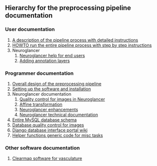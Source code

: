 ## Hierarchy for the preprocessing pipeline documentation

### User documentation
1. [A description of the pipeline process with detailed instructions](docs/user/PROCESS.md)
1. [HOWTO run the entire pipeline process with step by step instructions](docs/user/RUNNING.md)
1. Neuroglancer
    1. [Neuroglancer help for end users](docs/user/neuroglancer.help.md)
    1. [Adding annotation layers](docs/user/adding.annotation.layers.md)

### Programmer documentation
1. [Overall design of the preprocessing pipeline](docs/programmer/Design.md)
1. [Setting up the software and installation](docs/programmer/SETUP.md)
1. Neuroglancer documentation
    1. [Quality control for images in Neuroglancer](docs/programmer/NEUROGLANCER.QC.md)
    1. [Affine transformation](docs/programmer/affine.transformation.md)
    1. [Neuroglancer enhancements](neuroglancer.enhancements.md)
    1. [Neuroglancer technical documentation](neuroglancer.technical.documentation.md)
1. [Entire MySQL database schema](docs/programmer/schema.sql)
1. [Database quality control for images](docs/programmer/QC.md)
1. [Django database interface portal wiki](docs/programmer/releasing.new.database.portal.md)
1. [Helper functions generic code for misc tasks](docs/programmer/HELPER.FUNCTIONS.md)
### Other software documentation
1. [Clearmap software for vasculature ](docs/old/CLEARMAP.md)


